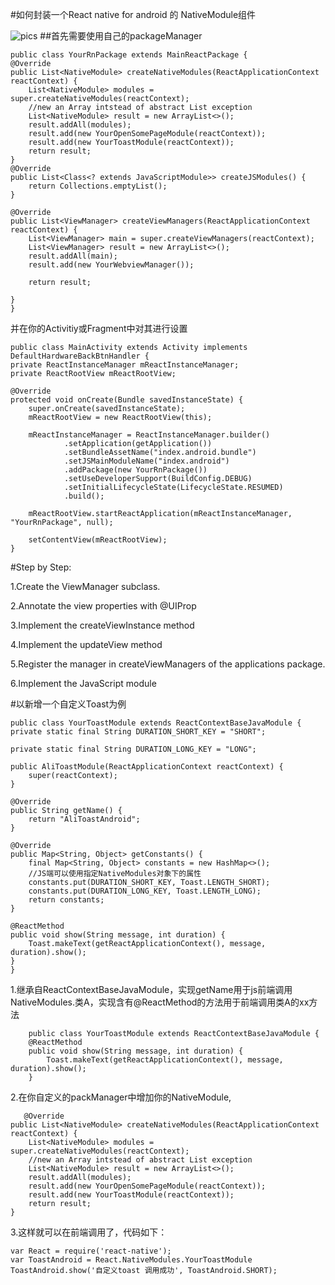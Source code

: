 #如何封装一个React native for android 的 NativeModule组件

![pics](https://github.com/yipengmu/react-native-android-lession/blob/master/pics/Screenshot_2015-10-14-19-51-43.png)
##首先需要使用自己的packageManager
 
    public class YourRnPackage extends MainReactPackage {
    @Override
    public List<NativeModule> createNativeModules(ReactApplicationContext reactContext) {
        List<NativeModule> modules = super.createNativeModules(reactContext);
        //new an Array intstead of abstract List exception
        List<NativeModule> result = new ArrayList<>();
        result.addAll(modules);
        result.add(new YourOpenSomePageModule(reactContext));
        result.add(new YourToastModule(reactContext));
        return result;
    }
    @Override
    public List<Class<? extends JavaScriptModule>> createJSModules() {
        return Collections.emptyList();
    }

    @Override
    public List<ViewManager> createViewManagers(ReactApplicationContext reactContext) {
        List<ViewManager> main = super.createViewManagers(reactContext);
        List<ViewManager> result = new ArrayList<>();
        result.addAll(main);
        result.add(new YourWebviewManager());

        return result;

    }
	}


并在你的Activitiy或Fragment中对其进行设置


    public class MainActivity extends Activity implements DefaultHardwareBackBtnHandler {
    private ReactInstanceManager mReactInstanceManager;
    private ReactRootView mReactRootView;

    @Override
    protected void onCreate(Bundle savedInstanceState) {
        super.onCreate(savedInstanceState);
        mReactRootView = new ReactRootView(this);

        mReactInstanceManager = ReactInstanceManager.builder()
                .setApplication(getApplication())
                .setBundleAssetName("index.android.bundle")
                .setJSMainModuleName("index.android")
                .addPackage(new YourRnPackage())
                .setUseDeveloperSupport(BuildConfig.DEBUG)
                .setInitialLifecycleState(LifecycleState.RESUMED)
                .build();

        mReactRootView.startReactApplication(mReactInstanceManager, "YourRnPackage", null);

        setContentView(mReactRootView);
    }
    
#Step by Step:

1.Create the ViewManager subclass.

2.Annotate the view properties with @UIProp

3.Implement the createViewInstance method

4.Implement the updateView method

5.Register the manager in createViewManagers of the applications package.

6.Implement the JavaScript module

#以新增一个自定义Toast为例


    public class YourToastModule extends ReactContextBaseJavaModule {
    private static final String DURATION_SHORT_KEY = "SHORT";

    private static final String DURATION_LONG_KEY = "LONG";

    public AliToastModule(ReactApplicationContext reactContext) {
        super(reactContext);
    }

    @Override
    public String getName() {
        return "AliToastAndroid";
    }

    @Override
    public Map<String, Object> getConstants() {
        final Map<String, Object> constants = new HashMap<>();
        //JS端可以使用指定NativeModules对象下的属性
        constants.put(DURATION_SHORT_KEY, Toast.LENGTH_SHORT);
        constants.put(DURATION_LONG_KEY, Toast.LENGTH_LONG);
        return constants;
    }

    @ReactMethod
    public void show(String message, int duration) {
        Toast.makeText(getReactApplicationContext(), message, duration).show();
    }
    }
1.继承自ReactContextBaseJavaModule，实现getName用于js前端调用NativeModules.类A，实现含有@ReactMethod的方法用于前端调用类A的xx方法

	    public class YourToastModule extends ReactContextBaseJavaModule {
	   	@ReactMethod
     	public void show(String message, int duration) {
        	Toast.makeText(getReactApplicationContext(), message, duration).show();
	    }
2.在你自定义的packManager中增加你的NativeModule,
     
       @Override
    public List<NativeModule> createNativeModules(ReactApplicationContext reactContext) {
        List<NativeModule> modules = super.createNativeModules(reactContext);
        //new an Array intstead of abstract List exception
        List<NativeModule> result = new ArrayList<>();
        result.addAll(modules);
        result.add(new YourOpenSomePageModule(reactContext));
        result.add(new YourToastModule(reactContext));
        return result;
    }
    
3.这样就可以在前端调用了，代码如下：

	var React = require('react-native');
	var ToastAndroid = React.NativeModules.YourToastModule
	ToastAndroid.show('自定义toast 调用成功', ToastAndroid.SHORT);


